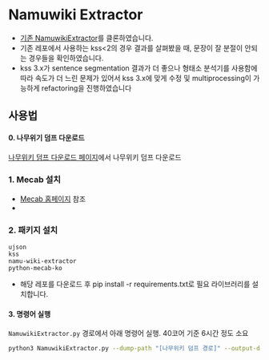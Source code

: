 # Namuwiki Extractor
- [기존 NamuwikiExtractor](https://github.com/nawnoes/NamuwikiExtractor)를 클론하였습니다.
- 기존 레포에서 사용하는 kss<2의 경우 결과를 살펴봤을 때, 문장이 잘 분절이 안되는 경우들을 확인하였습니다.
- kss 3.x가 sentence segmentation 결과가 더 좋으나 형태소 분석기를 사용함에 따라 속도가 더 느린 문제가 있어서 kss 3.x에 맞게 수정 및 multiprocessing이 가능하게 refactoring을 진행하였습니다


## 사용법
#### 0. 나무위기 덤프 다운로드
[나무위키 덤프 다운로드 페이지](https://namu.wiki/w/%EB%82%98%EB%AC%B4%EC%9C%84%ED%82%A4:%EB%8D%B0%EC%9D%B4%ED%84%B0%EB%B2%A0%EC%9D%B4%EC%8A%A4%20%EB%8D%A4%ED%94%84)에서 나무위키 덤프 다운로드 


### 1. Mecab 설치
- [Mecab 홈페이지](https://bitbucket.org/eunjeon/mecab-ko) 참조
- 

### 2. 패키지 설치
```text
ujson
kss
namu-wiki-extractor
python-mecab-ko
```

- 해당 레포를 다운로드 후 pip install -r requirements.txt로 필요 라이브러리를 설치합니다.


#### 3. 명령어 실행
`NamuwikiExtractor.py` 경로에서 아래 명령어 실행. 40코어 기준 6시간 정도 소요
```sh
python3 NamuwikiExtractor.py --dump-path "[나무위키 덤프 경로]" --output-dir "[저장 폴더 경로]" --num-workers "[워커 개수]"
```
